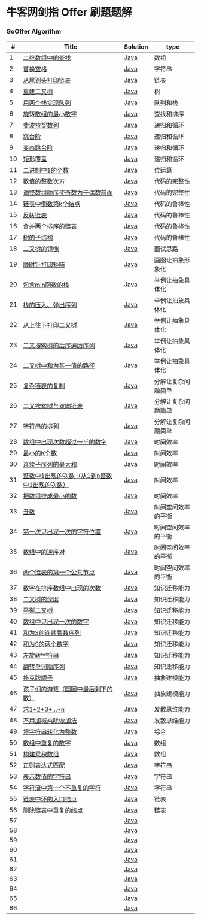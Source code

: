 牛客网剑指 Offer 刷题题解
========

### GoOffer Algorithm


| # | Title | Solution | type |
|---| ----- | -------- | ---------- |
|1|[二维数组中的查找](https://www.nowcoder.com/practice/abc3fe2ce8e146608e868a70efebf62e?tpId=13&tqId=11154&tPage=1&rp=1&ru=/ta/coding-interviews&qru=/ta/coding-interviews/question-ranking)| [Java](https://github.com/liuenci/GoOffer/blob/master/src/com/cier/one/T1.java)|数组|
|2|[替换空格](https://www.nowcoder.com/practice/4060ac7e3e404ad1a894ef3e17650423?tpId=13&tqId=11155&tPage=1&rp=1&ru=/ta/coding-interviews&qru=/ta/coding-interviews/question-ranking)| [Java](https://github.com/liuenci/GoOffer/blob/master/src/com/cier/one/T2.java)|字符串|
|3|[从尾到头打印链表](https://www.nowcoder.com/practice/d0267f7f55b3412ba93bd35cfa8e8035?tpId=13&tqId=11156&rp=1&ru=/ta/coding-interviews&qru=/ta/coding-interviews/question-ranking)| [Java](https://github.com/liuenci/GoOffer/blob/master/src/com/cier/one/T3.java)|链表|
|4|[重建二叉树](https://www.nowcoder.com/practice/8a19cbe657394eeaac2f6ea9b0f6fcf6?tpId=13&tqId=11157&rp=1&ru=/ta/coding-interviews&qru=/ta/coding-interviews/question-ranking)| [Java](https://github.com/liuenci/GoOffer/blob/master/src/com/cier/one/T4.java)|树|
|5|[用两个栈实现队列](https://www.nowcoder.com/practice/54275ddae22f475981afa2244dd448c6?tpId=13&tqId=11158&tPage=1&rp=1&ru=/ta/coding-interviews&qru=/ta/coding-interviews/question-ranking)| [Java](https://github.com/liuenci/GoOffer/blob/master/src/com/cier/one/T5.java)|队列和栈|
|6|[旋转数组的最小数字](https://www.nowcoder.com/practice/9f3231a991af4f55b95579b44b7a01ba?tpId=13&tqId=11159&rp=1&ru=/ta/coding-interviews&qru=/ta/coding-interviews/question-ranking)| [Java](https://github.com/liuenci/GoOffer/blob/master/src/com/cier/one/T6.java)|查找和排序|
|7|[斐波拉契数列](https://www.nowcoder.com/practice/c6c7742f5ba7442aada113136ddea0c3?tpId=13&tqId=11160&rp=1&ru=/ta/coding-interviews&qru=/ta/coding-interviews/question-ranking)| [Java](https://github.com/liuenci/GoOffer/blob/master/src/com/cier/one/T7.java)|递归和循环|
|8|[跳台阶](https://www.nowcoder.com/practice/8c82a5b80378478f9484d87d1c5f12a4?tpId=13&tqId=11161&rp=1&ru=/ta/coding-interviews&qru=/ta/coding-interviews/question-ranking)| [Java](https://github.com/liuenci/GoOffer/blob/master/src/com/cier/one/T8.java)|递归和循环|
|9|[变态跳台阶](https://www.nowcoder.com/practice/22243d016f6b47f2a6928b4313c85387?tpId=13&tqId=11162&rp=1&ru=/ta/coding-interviews&qru=/ta/coding-interviews/question-ranking)| [Java](https://github.com/liuenci/GoOffer/blob/master/src/com/cier/one/T9.java)|递归和循环|
|10|[矩形覆盖](https://www.nowcoder.com/practice/72a5a919508a4251859fb2cfb987a0e6?tpId=13&tqId=11163&rp=1&ru=/ta/coding-interviews&qru=/ta/coding-interviews/question-ranking)| [Java](https://github.com/liuenci/GoOffer/blob/master/src/com/cier/one/T10.java)|递归和循环|
|11|[二进制中1的个数]()| [Java](https://github.com/liuenci/GoOffer/blob/master/src/com/cier/one/T11.java)|位运算|
|12|[数值的整数次方]()| [Java](https://github.com/liuenci/GoOffer/blob/master/src/com/cier/one/T12.java)|代码的完整性|
|13|[调整数组顺序使奇数为于偶数前面]()| [Java](https://github.com/liuenci/GoOffer/blob/master/src/com/cier/one/T13.java)|代码的完整性|
|14|[链表中倒数第k个结点]()| [Java](https://github.com/liuenci/GoOffer/blob/master/src/com/cier/one/T14.java)|代码的鲁棒性|
|15|[反转链表]()| [Java](https://github.com/liuenci/GoOffer/blob/master/src/com/cier/one/T15.java)|代码的鲁棒性|
|16|[合并两个排序的链表]()| [Java](https://github.com/liuenci/GoOffer/blob/master/src/com/cier/one/T16.java)|代码的鲁棒性|
|17|[树的子结构]()| [Java](https://github.com/liuenci/GoOffer/blob/master/src/com/cier/one/T17.java)|代码的鲁棒性|
|18|[二叉树的镜像]()| [Java](https://github.com/liuenci/GoOffer/blob/master/src/com/cier/one/T18.java)|面试思路|
|19|[顺时针打印矩阵]()| [Java](https://github.com/liuenci/GoOffer/blob/master/src/com/cier/one/T19.java)|画图让抽象形象化|
|20|[包含min函数的栈]()| [Java](https://github.com/liuenci/GoOffer/blob/master/src/com/cier/one/T20.java)|举例让抽象具体化|
|21|[栈的压入、弹出序列]()| [Java](https://github.com/liuenci/GoOffer/blob/master/src/com/cier/one/T21.java)|举例让抽象具体化|
|22|[从上往下打印二叉树]()| [Java](https://github.com/liuenci/GoOffer/blob/master/src/com/cier/one/T22.java)|举例让抽象具体化|
|23|[二叉搜索树的后序遍历序列]()| [Java](https://github.com/liuenci/GoOffer/blob/master/src/com/cier/one/T23.java)|举例让抽象具体化|
|24|[二叉树中和为某一值的路径]()| [Java](https://github.com/liuenci/GoOffer/blob/master/src/com/cier/one/T24.java)|举例让抽象具体化|
|25|[复杂链表的复制]()| [Java](https://github.com/liuenci/GoOffer/blob/master/src/com/cier/one/T25.java)|分解让复杂问题简单|
|26|[二叉搜索树与双向链表]()| [Java](https://github.com/liuenci/GoOffer/blob/master/src/com/cier/one/T26.java)|分解让复杂问题简单|
|27|[字符串的排列]()| [Java](https://github.com/liuenci/GoOffer/blob/master/src/com/cier/one/T27.java)|分解让复杂问题简单|
|28|[数组中出现次数超过一半的数字]()| [Java](https://github.com/liuenci/GoOffer/blob/master/src/com/cier/one/T28.java)|时间效率|
|29|[最小的K个数]()| [Java](https://github.com/liuenci/GoOffer/blob/master/src/com/cier/one/T29.java)|时间效率|
|30|[连续子序列的最大和]()| [Java](https://github.com/liuenci/GoOffer/blob/master/src/com/cier/one/T30.java)|时间效率|
|31|[整数中1出现的次数（从1到n整数中1出现的次数）]()| [Java](https://github.com/liuenci/GoOffer/blob/master/src/com/cier/one/T31.java)|时间效率|
|32|[把数组排成最小的数]()| [Java](https://github.com/liuenci/GoOffer/blob/master/src/com/cier/one/T32.java)|时间效率|
|33|[丑数]()| [Java](https://github.com/liuenci/GoOffer/blob/master/src/com/cier/one/T33.java)|时间空间效率的平衡|
|34|[第一次只出现一次的字符位置]()| [Java](https://github.com/liuenci/GoOffer/blob/master/src/com/cier/one/T34.java)|时间空间效率的平衡|
|35|[数组中的逆序对]()| [Java](https://github.com/liuenci/GoOffer/blob/master/src/com/cier/one/T35.java)|时间空间效率的平衡|
|36|[两个链表的第一个公共节点]()| [Java](https://github.com/liuenci/GoOffer/blob/master/src/com/cier/one/T36.java)|时间空间效率的平衡|
|37|[数字在排序数组中出现的次数]()| [Java](https://github.com/liuenci/GoOffer/blob/master/src/com/cier/one/T37.java)|知识迁移能力|
|38|[二叉树的深度]()| [Java](https://github.com/liuenci/GoOffer/blob/master/src/com/cier/one/T38.java)|知识迁移能力|
|39|[平衡二叉树]()| [Java](https://github.com/liuenci/GoOffer/blob/master/src/com/cier/one/T39.java)|知识迁移能力|
|40|[数组中只出现一次的数字]()| [Java](https://github.com/liuenci/GoOffer/blob/master/src/com/cier/one/T40.java)|知识迁移能力|
|41|[和为S的连续整数序列]()| [Java](https://github.com/liuenci/GoOffer/blob/master/src/com/cier/one/T41.java)|知识迁移能力|
|42|[和为S的两个数字]()| [Java](https://github.com/liuenci/GoOffer/blob/master/src/com/cier/one/T42.java)|知识迁移能力|
|43|[左旋转字符串]()| [Java](https://github.com/liuenci/GoOffer/blob/master/src/com/cier/one/T43.java)|知识迁移能力|
|44|[翻转单词顺序列]()| [Java](https://github.com/liuenci/GoOffer/blob/master/src/com/cier/one/T44.java)|知识迁移能力|
|45|[扑克牌顺子]()| [Java](https://github.com/liuenci/GoOffer/blob/master/src/com/cier/one/T45.java)|抽象建模能力|
|46|[孩子们的游戏（圆圈中最后剩下的数）]()| [Java](https://github.com/liuenci/GoOffer/blob/master/src/com/cier/one/T46.java)|抽象建模能力|
|47|[求1+2+3+...+n]()| [Java](https://github.com/liuenci/GoOffer/blob/master/src/com/cier/one/T47.java)|发散思维能力|
|48|[不用加减乘除做加法]()| [Java](https://github.com/liuenci/GoOffer/blob/master/src/com/cier/one/T48.java)|发散思维能力|
|49|[将字符串转化为整数]()| [Java](https://github.com/liuenci/GoOffer/blob/master/src/com/cier/one/T49.java)|综合|
|50|[数组中重复的数字]()| [Java](https://github.com/liuenci/GoOffer/blob/master/src/com/cier/one/T50.java)|数组|
|51|[构建乘积数组]()| [Java](https://github.com/liuenci/GoOffer/blob/master/src/com/cier/one/T51.java)|数组|
|52|[正则表达式匹配]()| [Java](https://github.com/liuenci/GoOffer/blob/master/src/com/cier/one/T52.java)|字符串|
|53|[表示数值的字符串]()| [Java](https://github.com/liuenci/GoOffer/blob/master/src/com/cier/one/T53.java)|字符串|
|54|[字符流中第一个不重复的字符]()| [Java](https://github.com/liuenci/GoOffer/blob/master/src/com/cier/one/T54.java)|字符串|
|55|[链表中环的入口结点]()| [Java](https://github.com/liuenci/GoOffer/blob/master/src/com/cier/one/T55.java)|链表|
|56|[删除链表中重复的结点]()| [Java](https://github.com/liuenci/GoOffer/blob/master/src/com/cier/one/T56.java)|链表|
|57|[]()| [Java](https://github.com/liuenci/GoOffer/blob/master/src/com/cier/one/T57.java)||
|58|[]()| [Java](https://github.com/liuenci/GoOffer/blob/master/src/com/cier/one/T58.java)||
|59|[]()| [Java](https://github.com/liuenci/GoOffer/blob/master/src/com/cier/one/T59.java)||
|60|[]()| [Java](https://github.com/liuenci/GoOffer/blob/master/src/com/cier/one/T60.java)||
|61|[]()| [Java](https://github.com/liuenci/GoOffer/blob/master/src/com/cier/one/T61.java)||
|62|[]()| [Java](https://github.com/liuenci/GoOffer/blob/master/src/com/cier/one/T62.java)||
|63|[]()| [Java](https://github.com/liuenci/GoOffer/blob/master/src/com/cier/one/T63.java)||
|64|[]()| [Java](https://github.com/liuenci/GoOffer/blob/master/src/com/cier/one/T64.java)||
|65|[]()| [Java](https://github.com/liuenci/GoOffer/blob/master/src/com/cier/one/T65.java)||
|66|[]()| [Java](https://github.com/liuenci/GoOffer/blob/master/src/com/cier/one/T66.java)||
